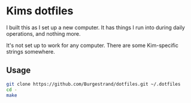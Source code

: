 # Kims dotfiles

I built this as I set up a new computer. It has things I run into during daily operations, and nothing more.

It's not set up to work for any computer. There are some Kim-specific strings somewhere.

## Usage

```bash
git clone https://github.com/Burgestrand/dotfiles.git ~/.dotfiles
cd -
make
```
